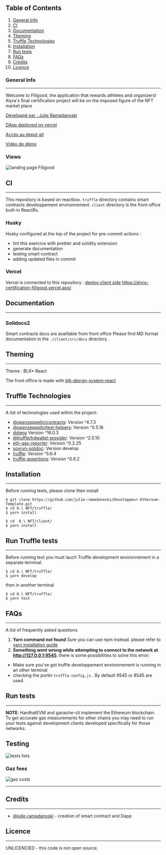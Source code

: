 ## Table of Contents

1. [General Info](#general-info)
1. [CI](#ci)
1. [Documentation](#documentation)
1. [Theming](#theming)
1. [Truffle Technologies](#truffle-technologies)
1. [Installation](#installation)
1. [Run tests](#run-tests)
1. [FAQs](#faqs)
1. [Crédits](#credits)
1. [Licence](#licence)

### General Info

---

Welcome to Fillgood, the application that rewards athletes and organizers!
Alyra's final certification project will be on the imposed figure of the NFT market place

[Développé par : Julie Ramadanoski](https://www.linkedin.com/in/julie-ramadanoski/)

[DApp deployed on vercel](https://alyra-certification-fillgood.vercel.app/)

[Accès au depot git](https://github.com/julie-ramadanoski/Developpeur-Ethereum-Template/tree/6799f1c172e5dba8f87b9f6627c2f6b16a0ee507/8.%20NFT)

[Vidéo de démo](https://youtu.be/IFG3l74yJP4)

### Views

![landing page Fillgood](https://julie-ramadanoski.dev/wp-content/uploads/2022/12/screenshootlanding.png)

## CI

---

This repository is based on reactbox. `truffle` directory contains smart contracts developpement environnement. `client` directory is the front office built-in ReactRs.

### Husky

Husky configured at the top of the project for pre-commit actions :

- lint this exercice with prettier and solidity extension
- generate documentation
- testing smart contract
- adding updated files in commit

### Vercel

Vercel is connected to this repository :
[deploy client side](https://alyra-certification-fillgood.vercel.app/) https://alyra-certification-fillgood.vercel.app/

## Documentation

---

### Solidocs2

Smart contracts docs are availlable from front office
Please find MD format documentation in the `./client/src/docs` directory.

## Theming

---

Theme : BLK• React

The front office is made with [blk-design-system-react](https://demos.creative-tim.com/blk-design-system-react/?_ga=2.131294991.1229066061.1670408682-1201696954.1670408682#/components)

## Truffle Technologies

---

A list of technologies used within the project:

- [@openzeppelin/contracts](https://github.com/OpenZeppelin/openzeppelin-contracts): Version ^4.7.3
- [@openzeppelin/test-helpers](https://github.com/OpenZeppelin/openzeppelin-test-helpers): Version ^0.5.16
- [dotenv](https://github.com/motdotla/dotenv) Version ^16.0.3
- [@truffle/hdwallet-provider](github.com/trufflesuite/truffle): Version ^2.0.10
- [eth-gas-reporter](https://github.com/cgewecke/eth-gas-reporter): Version ^0.2.25
- [sovryn-solidoc](https://github.com/DistributedCollective/solidoc2#develop): Version develop
- [truffle](https://github.com/trufflesuite/truffle): Version ^5.6.4
- [truffle-assertions](https://github.com/rkalis/truffle-assertions): Version ^0.9.2

## Installation

---

Before running tests, please clone then install

```
$ git clone https://github.com/julie-ramadanoski/Developpeur-Ethereum-Template.git
$ cd 8.\ NFT/truffle/
$ yarn install

$ cd  8.\ NFT/client/
$ yarn install
```

## Run Truffle tests

---

Before running test you must lauch Truffle development environnement in a separate terminal.

```
$ cd 8.\ NFT/truffle/
$ yarn develop
```

then in another terminal

```
$ cd 8.\ NFT/truffle/
$ yarn test
```

## FAQs

---

A list of frequently asked questions

1. **Yarn command not found**
   Sure you can use npm instead. please refer to [yarn installation guide](https://yarnpkg.com/getting-started/install)
2. **Something went wrong while attempting to connect to the network at http://127.0.0.1:9545.**
   there is some possibilities to solve this error:

- Make sure you've got truffle developpement environnement is running in an other terminal
- checking the portin `truffle-config.js` . By default 9545 or 8545 are used.

## Run tests

---

**NOTE**: HardhatEVM and ganache-cli implement the Ethereum blockchain. To get accurate gas measurements for other chains you may need to run your tests against development clients developed specifically for those networks.

## Testing

![tests lists](https://julie-ramadanoski.dev/wp-content/uploads/2022/12/fillgoodtests.png)

### Gaz fees

![gaz costs](https://julie-ramadanoski.dev/wp-content/uploads/2022/12/fillgoodGaz.png)

---

## Credits

---

- [@julie-ramadanoski](https://github.com/julie-ramadanoski/Developpeur-Ethereum-Template/tree/master/8.%20NFT) - creation of smart contract and Dapp

## Licence

---

UNLICENCIED - this code is not open source.
